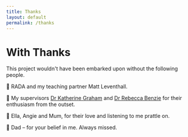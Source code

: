 ```yaml
---
title: Thanks
layout: default
permalink: /thanks
---
```


# With Thanks
This project wouldn't have been embarked upon without the following people.

💙 RADA and my teaching partner Matt Leventhall.

💙 My supervisors [Dr Katherine Graham](https://www.york.ac.uk/arts-creative-technologies/people/katherine/) and [Dr Rebecca Benzie](https://www.york.ac.uk/arts-creative-technologies/people/rebecca-benzie/) for their enthusiasm from the outset.

💙 Ella, Angie and Mum, for their love and listening to me prattle on.

💙 Dad – for your belief in me. Always missed.
